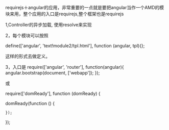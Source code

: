 requirejs＋angular的应用，非常重要的一点就是要把angular当作一个AMD的模块来用，整个应用的入口是requirejs,整个框架也是requirejs


1,Controller的异步加载, 使用resolve来实现

2，每个模块可以按照

define(['angular', 'text!module2/tpl.html'], function (angular, tpl){};

这样的形式去做定义。

3，入口是
 require(['angular', 'router'], function(angular){ angular.bootstrap(document, ['webapp']); });
 
或

require(['domReady'], function (domReady) { 
   
domReady(function () { 

    });
});

